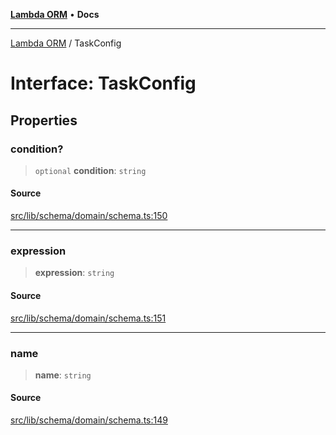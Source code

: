 [**Lambda ORM**](../README.md) • **Docs**

***

[Lambda ORM](../README.md) / TaskConfig

# Interface: TaskConfig

## Properties

### condition?

> `optional` **condition**: `string`

#### Source

[src/lib/schema/domain/schema.ts:150](https://github.com/lambda-orm/lambdaorm-base/blob/7ab89b6bcd2fea05971e688ab15feca3a500d972/src/lib/schema/domain/schema.ts#L150)

***

### expression

> **expression**: `string`

#### Source

[src/lib/schema/domain/schema.ts:151](https://github.com/lambda-orm/lambdaorm-base/blob/7ab89b6bcd2fea05971e688ab15feca3a500d972/src/lib/schema/domain/schema.ts#L151)

***

### name

> **name**: `string`

#### Source

[src/lib/schema/domain/schema.ts:149](https://github.com/lambda-orm/lambdaorm-base/blob/7ab89b6bcd2fea05971e688ab15feca3a500d972/src/lib/schema/domain/schema.ts#L149)
